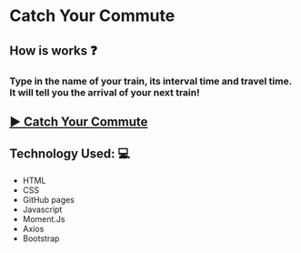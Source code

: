 # Catch Your Commute
## How is works :question:
### Type in the name of your train, its interval time and travel time. It will tell you the arrival of your next train! 

## [ :arrow_forward: Catch Your Commute ](https://deefg.github.io/TrainSchedule/.)

## Technology Used: :computer:
* HTML
* CSS 
* GitHub pages
* Javascript 
* Moment.Js
* Axios
* Bootstrap

